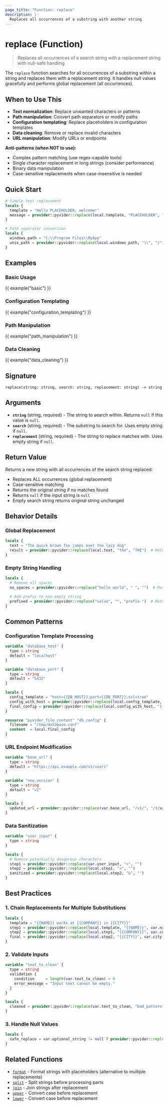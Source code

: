 ```yaml
---
page_title: "Function: replace"
description: |-
  Replaces all occurrences of a substring with another string
---
```


# replace (Function)

> Replaces all occurrences of a search string with a replacement string with null-safe handling

The `replace` function searches for all occurrences of a substring within a string and replaces them with a replacement string. It handles null values gracefully and performs global replacement (all occurrences).

## When to Use This

- **Text normalization**: Replace unwanted characters or patterns
- **Path manipulation**: Convert path separators or modify paths
- **Configuration templating**: Replace placeholders in configuration templates
- **Data cleaning**: Remove or replace invalid characters
- **URL manipulation**: Modify URLs or endpoints

**Anti-patterns (when NOT to use):**
- Complex pattern matching (use regex-capable tools)
- Single character replacement in long strings (consider performance)
- Binary data manipulation
- Case-sensitive replacements when case-insensitive is needed

## Quick Start

```terraform
# Simple text replacement
locals {
  template = "Hello PLACEHOLDER, welcome!"
  message = provider::pyvider::replace(local.template, "PLACEHOLDER", "World")  # Returns: "Hello World, welcome!"
}

# Path separator conversion
locals {
  windows_path = "C:\\Program Files\\MyApp"
  unix_path = provider::pyvider::replace(local.windows_path, "\\", "/")  # Returns: "C:/Program Files/MyApp"
}
```

## Examples

### Basic Usage

{{ example("basic") }}

### Configuration Templating

{{ example("configuration_templating") }}

### Path Manipulation

{{ example("path_manipulation") }}

### Data Cleaning

{{ example("data_cleaning") }}

## Signature

`replace(string: string, search: string, replacement: string) -> string`

## Arguments

- **`string`** (string, required) - The string to search within. Returns `null` if this value is `null`.
- **`search`** (string, required) - The substring to search for. Uses empty string if `null`.
- **`replacement`** (string, required) - The string to replace matches with. Uses empty string if `null`.

## Return Value

Returns a new string with all occurrences of the search string replaced:
- Replaces ALL occurrences (global replacement)
- Case-sensitive matching
- Returns the original string if no matches found
- Returns `null` if the input string is `null`
- Empty search string returns original string unchanged

## Behavior Details

### Global Replacement
```terraform
locals {
  text = "The quick brown fox jumps over the lazy dog"
  result = provider::pyvider::replace(local.text, "the", "THE")  # Returns: "The quick brown fox jumps over THE lazy dog"
}
```

### Empty String Handling
```terraform
locals {
  # Remove all spaces
  no_spaces = provider::pyvider::replace("hello world", " ", "")  # Returns: "helloworld"

  # Add prefix to non-empty string
  prefixed = provider::pyvider::replace("value", "", "prefix-")  # Returns: "value" (no change)
}
```

## Common Patterns

### Configuration Template Processing
```terraform
variable "database_host" {
  type = string
  default = "localhost"
}

variable "database_port" {
  type = string
  default = "5432"
}

locals {
  config_template = "host={{DB_HOST}};port={{DB_PORT}};ssl=true"
  config_with_host = provider::pyvider::replace(local.config_template, "{{DB_HOST}}", var.database_host)
  final_config = provider::pyvider::replace(local.config_with_host, "{{DB_PORT}}", var.database_port)
}

resource "pyvider_file_content" "db_config" {
  filename = "/tmp/database.conf"
  content  = local.final_config
}
```

### URL Endpoint Modification
```terraform
variable "base_url" {
  type = string
  default = "https://api.example.com/v1/users"
}

variable "new_version" {
  type = string
  default = "v2"
}

locals {
  updated_url = provider::pyvider::replace(var.base_url, "/v1/", "/${var.new_version}/")
}
```

### Data Sanitization
```terraform
variable "user_input" {
  type = string
}

locals {
  # Remove potentially dangerous characters
  step1 = provider::pyvider::replace(var.user_input, "<", "")
  step2 = provider::pyvider::replace(local.step1, ">", "")
  sanitized = provider::pyvider::replace(local.step2, "&", "")
}
```

## Best Practices

### 1. Chain Replacements for Multiple Substitutions
```terraform
locals {
  template = "{{NAME}} works at {{COMPANY}} in {{CITY}}"
  step1 = provider::pyvider::replace(local.template, "{{NAME}}", var.name)
  step2 = provider::pyvider::replace(local.step1, "{{COMPANY}}", var.company)
  final = provider::pyvider::replace(local.step2, "{{CITY}}", var.city)
}
```

### 2. Validate Inputs
```terraform
variable "text_to_clean" {
  type = string
  validation {
    condition     = length(var.text_to_clean) > 0
    error_message = "Input text cannot be empty."
  }
}

locals {
  cleaned = provider::pyvider::replace(var.text_to_clean, "bad_pattern", "good_pattern")
}
```

### 3. Handle Null Values
```terraform
locals {
  safe_replace = var.optional_string != null ? provider::pyvider::replace(var.optional_string, "old", "new") : null
}
```

## Related Functions

- [`format`](./format.md) - Format strings with placeholders (alternative to multiple replacements)
- [`split`](./split.md) - Split strings before processing parts
- [`join`](./join.md) - Join strings after replacement
- [`upper`](./upper.md) - Convert case before replacement
- [`lower`](./lower.md) - Convert case before replacement

